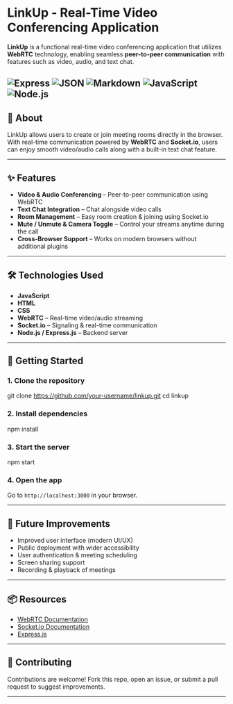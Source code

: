 
# LinkUp - Real-Time Video Conferencing Application  

**LinkUp** is a functional real-time video conferencing application that utilizes **WebRTC** technology, enabling seamless **peer-to-peer communication** with features such as video, audio, and text chat.  

![Express](https://img.shields.io/badge/Express-000000?style=flat&logo=express&logoColor=white)
![JSON](https://img.shields.io/badge/JSON-000000?style=flat&logo=json&logoColor=white)
![Markdown](https://img.shields.io/badge/Markdown-000000?style=flat&logo=markdown&logoColor=white)
![JavaScript](https://img.shields.io/badge/JavaScript-F7DF1E?style=flat&logo=javascript&logoColor=black)
![Node.js](https://img.shields.io/badge/Node.js-339933?style=flat&logo=node.js&logoColor=white)
---

## 📖 About  

LinkUp allows users to create or join meeting rooms directly in the browser. With real-time communication powered by **WebRTC** and **Socket.io**, users can enjoy smooth video/audio calls along with a built-in text chat feature.  

---

## ✨ Features  

- **Video & Audio Conferencing** – Peer-to-peer communication using WebRTC  
- **Text Chat Integration** – Chat alongside video calls  
- **Room Management** – Easy room creation & joining using Socket.io  
- **Mute / Unmute & Camera Toggle** – Control your streams anytime during the call  
- **Cross-Browser Support** – Works on modern browsers without additional plugins  

---

## 🛠️ Technologies Used  

- **JavaScript**  
- **HTML**  
- **CSS**  
- **WebRTC** – Real-time video/audio streaming  
- **Socket.io** – Signaling & real-time communication  
- **Node.js / Express.js** – Backend server  

---

## 🚀 Getting Started  

### 1. Clone the repository  

git clone https://github.com/your-username/linkup.git
cd linkup


### 2. Install dependencies


npm install


### 3. Start the server


npm start


### 4. Open the app

Go to `http://localhost:3000` in your browser.

---

## 📌 Future Improvements

* Improved user interface (modern UI/UX)
* Public deployment with wider accessibility
* User authentication & meeting scheduling
* Screen sharing support
* Recording & playback of meetings


---

## 📦 Resources

* [WebRTC Documentation](https://webrtc.org/)
* [Socket.io Documentation](https://socket.io/)
* [Express.js](https://expressjs.com/)

---

## 🤝 Contributing

Contributions are welcome! Fork this repo, open an issue, or submit a pull request to suggest improvements.

---
